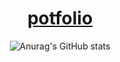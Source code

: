<div align="center">

<h1><a href="https://josanghyeon.vercel.app/">potfolio</a></h1>

![Anurag's GitHub stats](https://github-readme-stats.vercel.app/api?username=SHCho5921&show_icons=true&theme=radical)
</div>
